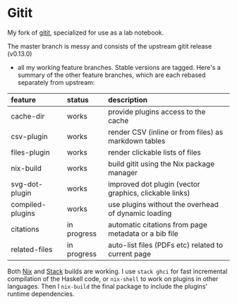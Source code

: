 Gitit
=====

My fork of [gitit](https://github.com/jgm/gitit), specialized for use as a lab notebook.

The master branch is messy and consists of the upstream gitit release (v0.13.0)
+ all my working feature branches. Stable versions are tagged. Here's a summary
of the other feature branches, which are each rebased separately from upstream:

| feature          | status      | description                                            |
|:-----------------|:------------|:-------------------------------------------------------|
| cache-dir        | works       | provide plugins access to the cache                    |
| csv-plugin       | works       | render CSV (inline or from files) as markdown tables   |
| files-plugin     | works       | render clickable lists of files                        |
| nix-build        | works       | build gitit using the Nix package manager              |
| svg-dot-plugin   | works       | improved dot plugin (vector graphics, clickable links) |
| compiled-plugins | works       | use plugins without the overhead of dynamic loading    |
| citations        | in progress | automatic citations from page metadata or a bib file   |
| related-files    | in progress | auto-list files (PDFs etc) related to current page     |

Both [Nix](https://nixos.org/nix) and [Stack](https://www.haskellstack.org/)
builds are working. I use `stack ghci` for fast incremental compilation of the
Haskell code, or `nix-shell` to work on plugins in other languages. Then I
`nix-build` the final package to include the plugins' runtime dependencies.
